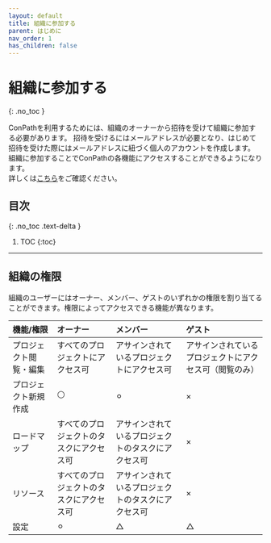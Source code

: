 ```yaml
---
layout: default
title: 組織に参加する
parent: はじめに
nav_order: 1
has_children: false
---
```


# 組織に参加する
{: .no_toc }

ConPathを利用するためには、組織のオーナーから招待を受けて組織に参加する必要があります。
招待を受けるにはメールアドレスが必要となり、はじめて招待を受けた際にはメールアドレスに紐づく個人のアカウントを作成します。
組織に参加することでConPathの各機能にアクセスすることができるようになります。  
詳しくは[こちら](/settings/users)をご確認ください。

## 目次
{: .no_toc .text-delta }

1. TOC
{:toc}

---

## 組織の権限

組織のユーザーにはオーナー、メンバー、ゲストのいずれかの権限を割り当てることができます。権限によってアクセスできる機能が異なります。

| 機能/権限              | オーナー                                 | メンバー                                           | ゲスト                                                 |
| :--------------------- | :--------------------------------------- | :------------------------------------------------- | :----------------------------------------------------- |
| プロジェクト閲覧・編集 | すべてのプロジェクトにアクセス可         | アサインされているプロジェクトにアクセス可         | アサインされているプロジェクトにアクセス可（閲覧のみ） |
| プロジェクト新規作成   | ⚪                                        | ⚪︎                                                  | ×                                                      |
| ロードマップ           | すべてのプロジェクトのタスクにアクセス可 | アサインされているプロジェクトのタスクにアクセス可 | ×                                                      |
| リソース               | すべてのプロジェクトのタスクにアクセス可 | アサインされているプロジェクトのタスクにアクセス可 | ×                                                      |
| 設定                   | ⚪︎                                        | △                                                  | △                                                      |
